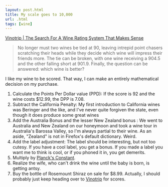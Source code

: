 ```yaml
---
layout: post.html
title: My scale goes to 10,000
url: .html
tags: [wine]
---
```

[Vinotrip | The Search For A Wine Rating System That Makes Sense](http://www.vinotrip.com/2008/06/20/the-search-for-a-wine-rating-system-that-makes-sense/)

> No longer must two wines be tied at 90, leaving intrepid point chasers scratching their heads while they decide which wine will impress their friends more. The tie can be broken, with one wine receiving a 904.5 and the other falling short at 901.9. Finally, the question can be answered: which wine is better?

I like my wine to be scored. That way, I can make an entirely mathematical decision on my purchase. 

  1. Calculate the Points Per Dollar value (PPD): If the score is 92 and the wine costs $12.99, the DPP is 7.08.
  2. Subtract the California Penalty: My first introduction to California wines was Beringer and the like, and I've never quite forgiven the state, even though it does produce some great wines
  3. Add the Australia Bonus and the lesser New Zealand bonus : We went to Australia and New Zealand on our honeymoon and took a wine tour in Australia's Barossa Valley, so I'm always partial to their wine. As an aside, "Zealand" is not in Firefox's default dictionary. Weird.
  4. Add the label adjustment: The label should be interesting, but not too cutesy. If you have a cool label, you get a bonus. If you made a label you want me to think is cool, or if you phoned it in, you get demerits.
  5. Multiply by [Planck's Constant](http://en.wikipedia.org/wiki/Planck%27s_constant).
  6. Realize the wife, who can't drink the wine until the baby is born, is getting antsy.
  7. Buy the bottle of Rosemount Shiraz on sale for $8.99.
Actually, I should probably just keep heading over to [Vinotrip](http://www.vinotrip.com) for scores.
